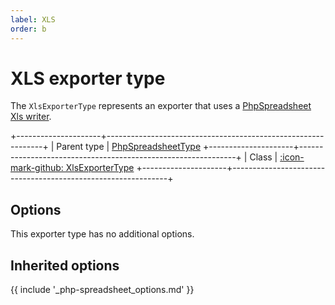 ```yaml
---
label: XLS
order: b
---
```


# XLS exporter type

The `XlsExporterType` represents an exporter that uses a [PhpSpreadsheet Xls writer](https://phpspreadsheet.readthedocs.io/en/latest/topics/reading-and-writing-to-file/#phpofficephpspreadsheetwriterxls).

+---------------------+--------------------------------------------------------------+
| Parent type         | [PhpSpreadsheetType](php-spreadsheet.md)
+---------------------+--------------------------------------------------------------+
| Class               | [:icon-mark-github: XlsExporterType](https://github.com/Kreyu/data-table-bundle/blob/main/src/Bridge/PhpSpreadsheet/Exporter/Type/XlsExporterType.php)
+---------------------+--------------------------------------------------------------+

## Options

This exporter type has no additional options.

## Inherited options

{{ include '_php-spreadsheet_options.md' }}
